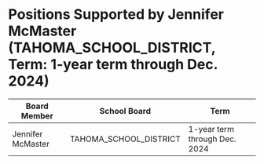 # Positions Supported by Jennifer McMaster (TAHOMA_SCHOOL_DISTRICT, Term: 1-year term through Dec. 2024)

| Board Member | School Board | Term |
|--------------|--------------|------|
| Jennifer McMaster | TAHOMA_SCHOOL_DISTRICT | 1-year term through Dec. 2024 |

